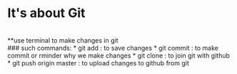 # It's about Git
<br/>
**use terminal to make changes in git
<br/>
### such commands:
* git add : to save changes 
* git commit : to make commit or rminder why we make changes
* git clone : to join git with github
* git push origin master : to upload changes to github from git


